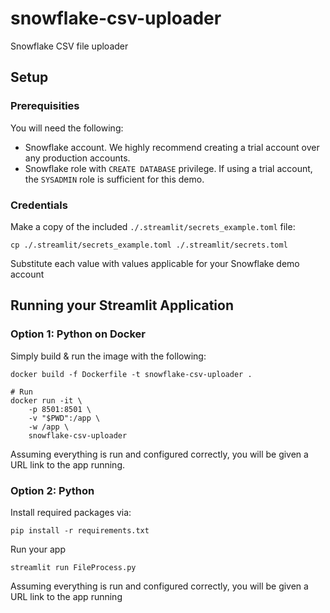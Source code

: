 # snowflake-csv-uploader
Snowflake CSV file uploader

## Setup

### Prerequisities

You will need the following:
- Snowflake account. We highly recommend creating a trial account over any production accounts.
- Snowflake role with `CREATE DATABASE` privilege. If using a trial account, the `SYSADMIN` role is sufficient for this demo.

### Credentials

Make a copy of the included `./.streamlit/secrets_example.toml` file:
```
cp ./.streamlit/secrets_example.toml ./.streamlit/secrets.toml
```
Substitute each value with values applicable for your Snowflake demo account

## Running your Streamlit Application

### Option 1: Python on Docker

Simply build & run the image with the following:

```
docker build -f Dockerfile -t snowflake-csv-uploader .

# Run
docker run -it \
    -p 8501:8501 \
    -v "$PWD":/app \
    -w /app \
    snowflake-csv-uploader
```

Assuming everything is run and configured correctly, you will be given a URL link to the app running. 

### Option 2: Python

Install required packages via:
```
pip install -r requirements.txt
```

Run your app
```
streamlit run FileProcess.py
```

Assuming everything is run and configured correctly, you will be given a URL link to the app running
